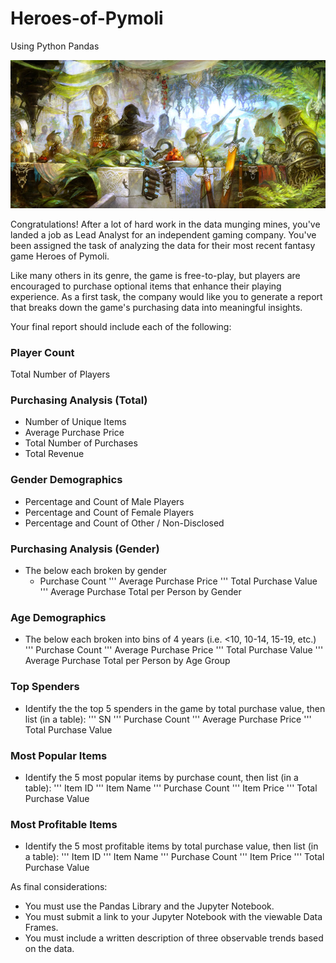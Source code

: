 # Heroes-of-Pymoli 
Using Python Pandas 

![HeroesofPymoli](https://github.com/GreciaWhite/Heroes-of-Pymoli/blob/master/Fantasy.jpg)


Congratulations! After a lot of hard work in the data munging mines, you've landed a job as Lead Analyst for an independent gaming company. You've been assigned the task of analyzing the data for their most recent fantasy game Heroes of Pymoli.

Like many others in its genre, the game is free-to-play, but players are encouraged to purchase optional items that enhance their playing experience. As a first task, the company would like you to generate a report that breaks down the game's purchasing data into meaningful insights.

Your final report should include each of the following:

### Player Count
Total Number of Players <br>

### Purchasing Analysis (Total) <br>
* Number of Unique Items
* Average Purchase Price
* Total Number of Purchases
* Total Revenue <br>

### Gender Demographics
* Percentage and Count of Male Players
* Percentage and Count of Female Players
* Percentage and Count of Other / Non-Disclosed <br>

### Purchasing Analysis (Gender)
* The below each broken by gender
     * Purchase Count
''' Average Purchase Price
''' Total Purchase Value
''' Average Purchase Total per Person by Gender <br>

### Age Demographics
* The below each broken into bins of 4 years (i.e. <10, 10-14, 15-19, etc.)
''' Purchase Count
''' Average Purchase Price
''' Total Purchase Value
''' Average Purchase Total per Person by Age Group<br>

### Top Spenders
* Identify the the top 5 spenders in the game by total purchase value, then list (in a table):
''' SN
''' Purchase Count
''' Average Purchase Price
''' Total Purchase Value

### Most Popular Items
* Identify the 5 most popular items by purchase count, then list (in a table):
''' Item ID
''' Item Name
''' Purchase Count
''' Item Price
''' Total Purchase Value <br>

### Most Profitable Items
* Identify the 5 most profitable items by total purchase value, then list (in a table):
''' Item ID
''' Item Name
''' Purchase Count
''' Item Price
''' Total Purchase Value <br>
 
As final considerations: <br>

* You must use the Pandas Library and the Jupyter Notebook.
* You must submit a link to your Jupyter Notebook with the viewable Data Frames.
* You must include a written description of three observable trends based on the data.
